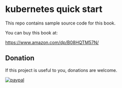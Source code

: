 # kubernetes quick start

This repo contains sample source code for this book.

You can buy this book at:

https://www.amazon.com/dp/B08HQTM57N/


## Donation

If this project is useful to you, donations are welcome.

[![paypal](https://www.paypalobjects.com/en_US/i/btn/btn_donateCC_LG.gif)](https://www.paypal.com/cgi-bin/webscr?cmd=_s-xclick&hosted_button_id=96VNRAX955D2Q&source=url)


